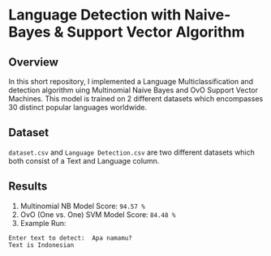 # Language Detection with Naive-Bayes & Support Vector Algorithm
## Overview
In this short repository, I implemented a Language Multiclassification and detection algorithm uing Multinomial Naive Bayes and OvO Support Vector Machines. This model is trained on 2 different datasets which encompasses 30 distinct popular languages worldwide.
## Dataset
```dataset.csv``` and ```Language Detection.csv``` are two different datasets which both consist of a Text and Language column.
## Results
1. Multinomial NB Model Score: ```94.57 %```
2. OvO (One vs. One) SVM Model Score: ```84.48 %``` 
3. Example Run:
```
Enter text to detect:  Apa namamu?
Text is Indonesian
```

